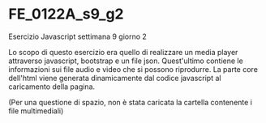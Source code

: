 # FE_0122A_s9_g2
Esercizio Javascript settimana 9 giorno 2

Lo scopo di questo esercizio era quello di realizzare un media player attraverso javascript, bootstrap e un file json. Quest'ultimo contiene le informazioni sui file audio e video che si possono riprodurre. La parte core dell'html viene generata dinamicamente dal codice javascript al caricamento della pagina.

(Per una questione di spazio, non è stata caricata la cartella contenente i file multimediali)
